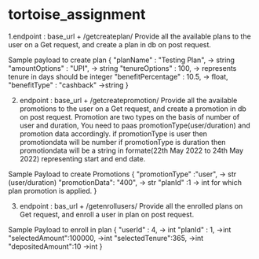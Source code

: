 # tortoise_assignment

1.endpoint : base_url + /getcreateplan/
Provide all the available plans to the user on a Get request, and create a plan in db on post request.

Sample payload to create plan
{
  "planName" : "Testing Plan", -> string 
  "amountOptions" : "UPI", -> string
  "tenureOptions" : 100, ->  represents tenure in days should be integer
  "benefitPercentage" : 10.5, -> float,
  "benefitType" : "cashback" ->string
}


2. endpoint : base_url + /getcreatepromotion/
Provide all the available promotions to the user on a Get request, and create a promotion in db on post request.
Promotion are two types on the basis of number of user and duration, You need to paas promotionType(user/duration) and promotion data accordingly.
if promotionType is user then promotiondata will be number
if promotionType is duration then promotiondata will be a string in formate(22th May 2022 to 24th May 2022) representing start and end date.

Sample Payload to create Promotions
{
 "promotionType" :"user", -> str (user/duration)
 "promotionData": "400", -> str
 "planId" :1 -> int for which plan promotion is applied.
 }

 
 3. endpoint : bas_url + /getenrollusers/
 Provide all the enrolled plans on Get request, and enroll a user in plan on post request.
 
 Sample Payload to enroll in plan
 {
 "userId" : 4, -> int
 "planId" : 1, ->int 
 "selectedAmount":100000, ->int
 "selectedTenure":365, ->int
 "depositedAmount":10  ->int
 }
 
 
 
